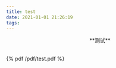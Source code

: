 ```yaml
---
title: test
date: 2021-01-01 21:26:19
tags:
---
```

 
<center>**测试**</center>
 
 
<br>
 
 
{% pdf /pdf/test.pdf %} 
 
 
</br>